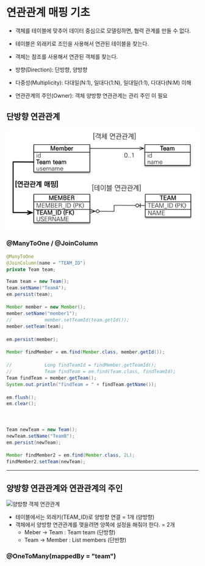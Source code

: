 # 연관관계 매핑 기초 
- 객체를 테이블에 맞추어 데이터 중심으로 모델링하면, 협력 관계를 만들 수 없다.
- 테이블은 외래키로 조인을 사용해서 연관된 테이블을 찾는다.
- 객체는 참조를 사용해서 연관된 객체를 찾는다.

- 방향(Direction): 단방향, 양방향 
- 다중성(Multiplicity): 다대일(N:1), 일대다(1:N), 일대일(1:1), 다대다(N:M) 이해 
- 연관관계의 주인(Owner): 객체 양방향 연관관계는 관리 주인 이 필요

## 단방향 연관관계
![객체 지향 모델링](images/image_20230923230416.png)
### @ManyToOne / @JoinColumn
```java
@ManyToOne  
@JoinColumn(name = "TEAM_ID")  
private Team team;
```

```java
Team team = new Team();  
team.setName("TeamA");  
em.persist(team);  

Member member = new Member();  
member.setName("member1");  
//            member.setTeamId(team.getId());  
member.setTeam(team);  

em.persist(member);  

Member findMember = em.find(Member.class, member.getId());  

//            Long findTeamId = findMember.getTeamId();  
//            Team findTeam = em.find(Team.class, findTeamId);  
Team findTeam = member.getTeam();  
System.out.println("findTeam = " + findTeam.getName());  

em.flush();  
em.clear();  



Team newTeam = new Team();  
newTeam.setName("TeamB");  
em.persist(newTeam);  

Member findMember2 = em.find(Member.class, 2L);  
findMember2.setTeam(newTeam);
```

---
## 양방향 연관관계와 연관관계의 주인
![양방향 객체 연관관계](image_20230923232816.png)
- 테이블에서는 외래키(TEAM_ID)로 양방향 연결 = 1개 (양방향)
- 객체에서 양방향 연관관계를 맺을려면 양쪽에 설정을 해줘야 한다. = 2개
	- Meber -> Team : Team team (단방향)
	- Team -> Member : List members (단반향)

### @OneToMany(mappedBy = "team")
